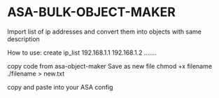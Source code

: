 # ASA-BULK-OBJECT-MAKER
Import list of ip addresses and convert them into objects with same description

How to use:
create ip_list
192.168.1.1
192.168.1.2
.......

copy code from asa-object-maker
Save as new file
chmod +x filename
./filename > new.txt


copy and paste into your ASA config




